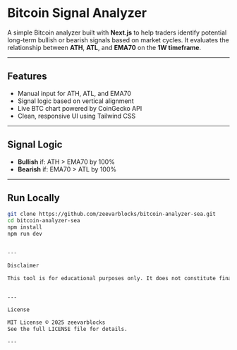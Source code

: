 # Bitcoin Signal Analyzer

A simple Bitcoin analyzer built with **Next.js** to help traders identify potential long-term bullish or bearish signals based on market cycles. It evaluates the relationship between **ATH**, **ATL**, and **EMA70** on the **1W timeframe**.

---

## Features

- Manual input for ATH, ATL, and EMA70
- Signal logic based on vertical alignment
- Live BTC chart powered by CoinGecko API
- Clean, responsive UI using Tailwind CSS

---

## Signal Logic

- **Bullish** if: ATH > EMA70 by 100%
- **Bearish** if: EMA70 > ATL by 100%

---

## Run Locally

```bash
git clone https://github.com/zeevarblocks/bitcoin-analyzer-sea.git
cd bitcoin-analyzer-sea
npm install
npm run dev


---

Disclaimer

This tool is for educational purposes only. It does not constitute financial advice. Use it at your own risk.


---

License

MIT License © 2025 zeevarblocks
See the full LICENSE file for details.

---
